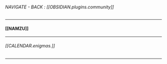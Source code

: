 ###### NAVIGATE - BACK : [[OBSIDIAN.plugins.community]]
-----
#### [[NAMZU]]




-----
###### [[CALENDAR.enigmas.]]
----
